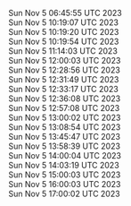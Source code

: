 Sun Nov  5 06:45:55 UTC 2023 <br/>
Sun Nov  5 10:19:07 UTC 2023 <br/>
Sun Nov  5 10:19:20 UTC 2023 <br/>
Sun Nov  5 10:19:54 UTC 2023 <br/>
Sun Nov  5 11:14:03 UTC 2023 <br/>
Sun Nov  5 12:00:03 UTC 2023 <br/>
Sun Nov  5 12:28:56 UTC 2023 <br/>
Sun Nov  5 12:31:49 UTC 2023 <br/>
Sun Nov  5 12:33:17 UTC 2023 <br/>
Sun Nov  5 12:36:08 UTC 2023 <br/>
Sun Nov  5 12:57:08 UTC 2023 <br/>
Sun Nov  5 13:00:02 UTC 2023 <br/>
Sun Nov  5 13:08:54 UTC 2023 <br/>
Sun Nov  5 13:45:47 UTC 2023 <br/>
Sun Nov  5 13:58:39 UTC 2023 <br/>
Sun Nov  5 14:00:04 UTC 2023 <br/>
Sun Nov  5 14:03:19 UTC 2023 <br/>
Sun Nov  5 15:00:03 UTC 2023 <br/>
Sun Nov  5 16:00:03 UTC 2023 <br/>
Sun Nov  5 17:00:02 UTC 2023 <br/>
